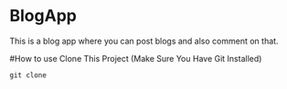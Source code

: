 # BlogApp
This is a blog app where you can post blogs and also comment on that.

#How to use
Clone This Project (Make Sure You Have Git Installed)
 ```
git clone 
```
